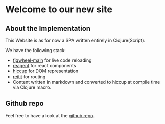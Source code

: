 # Welcome to our new site

## About the Implementation

This Website is as for now a SPA written entirely in Clojure(Script).

We have the following stack:
- [figwheel-main](https://figwheel.org/) for live code reloading
- [reagent](https://github.com/reagent-project/reagent) for react components
- [hiccup](https://github.com/weavejester/hiccup) for DOM representation
- [reitit](https://github.com/metosin/reitit) for routing
- Content written in markdown and converted to hiccup at compile time via Clojure macro.

## Github repo

Feel free to have a look at the [github repo](https://github.com/skydread1/flybot.sg "to github").